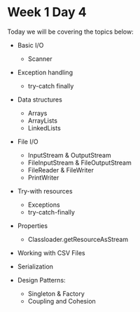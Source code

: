 # Week 1 Day 4

Today we will be covering the topics below:

- Basic I/O
  - Scanner
  
- Exception handling
  - try-catch finally
  
- Data structures
  - Arrays
  - ArrayLists
  - LinkedLists
  
- File I/O
  - InputStream & OutputStream
  - FileInputStream & FileOutputStream
  - FileReader & FileWriter
  - PrintWriter
  
- Try-with resources
  - Exceptions
  - try-catch-finally
  
- Properties
  - Classloader.getResourceAsStream
- Working with CSV Files
- Serialization

- Design Patterns: 
  - Singleton & Factory
  - Coupling and Cohesion